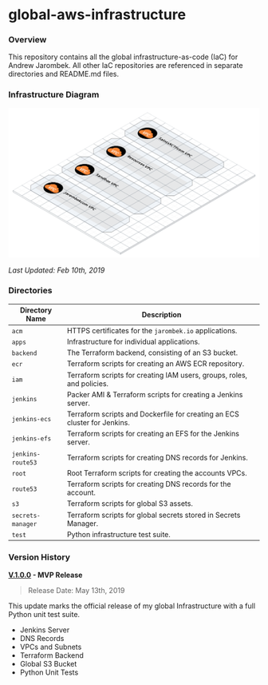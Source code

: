 # global-aws-infrastructure

### Overview

This repository contains all the global infrastructure-as-code (IaC) for Andrew Jarombek.  All other IaC
repositories are referenced in separate directories and README.md files.

### Infrastructure Diagram

![AWS Model](aws-model.png)

*Last Updated: Feb 10th, 2019*

### Directories

| Directory Name    | Description                                                                 |
|-------------------|-----------------------------------------------------------------------------|
| `acm`             | HTTPS certificates for the `jarombek.io` applications.                      |
| `apps`            | Infrastructure for individual applications.                                 |
| `backend`         | The Terraform backend, consisting of an S3 bucket.                          |
| `ecr`             | Terraform scripts for creating an AWS ECR repository.                       |
| `iam`             | Terraform scripts for creating IAM users, groups, roles, and policies.      |
| `jenkins`         | Packer AMI & Terraform scripts for creating a Jenkins server.               |
| `jenkins-ecs`     | Terraform scripts and Dockerfile for creating an ECS cluster for Jenkins.   |
| `jenkins-efs`     | Terraform scripts for creating an EFS for the Jenkins server.               |
| `jenkins-route53` | Terraform scripts for creating DNS records for Jenkins.                     |
| `root`            | Root Terraform scripts for creating the accounts VPCs.                      |
| `route53`         | Terraform scripts for creating DNS records for the account.                 |
| `s3`              | Terraform scripts for global S3 assets.                                     |
| `secrets-manager` | Terraform scripts for global secrets stored in Secrets Manager.             |
| `test`            | Python infrastructure test suite.                                           |

### Version History

**[V.1.0.0](https://github.com/AJarombek/global-aws-infrastructure/tree/v1.0.0) - MVP Release**

> Release Date: May 13th, 2019

This update marks the official release of my global Infrastructure with a full Python unit test suite.

* Jenkins Server
* DNS Records
* VPCs and Subnets
* Terraform Backend
* Global S3 Bucket
* Python Unit Tests